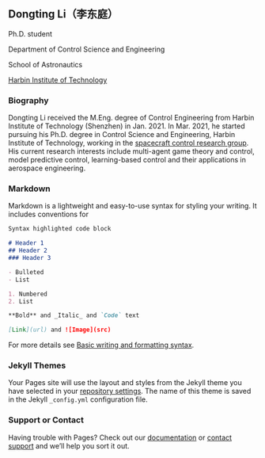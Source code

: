 ## Dongting Li（李东庭）

Ph.D. student

Department of Control Science and Engineering

School of Astronautics

[Harbin Institute of Technology](http://en.hit.edu.cn/)

### Biography

Dongting Li received the M.Eng. degree of Control Engineering from Harbin Institute of Technology (Shenzhen) in Jan. 2021. In Mar. 2021, he started pursuing his Ph.D. degree in Control Science and Engineering, Harbin Institute of Technology, working in the [spacecraft control research group](http://homepage.hit.edu.cn/maguangfu). His current research interests include multi-agent game theory and control, model predictive control, learning-based control and their applications in aerospace engineering.

### Markdown

Markdown is a lightweight and easy-to-use syntax for styling your writing. It includes conventions for

```markdown
Syntax highlighted code block

# Header 1
## Header 2
### Header 3

- Bulleted
- List

1. Numbered
2. List

**Bold** and _Italic_ and `Code` text

[Link](url) and ![Image](src)
```

For more details see [Basic writing and formatting syntax](https://docs.github.com/en/github/writing-on-github/getting-started-with-writing-and-formatting-on-github/basic-writing-and-formatting-syntax).

### Jekyll Themes

Your Pages site will use the layout and styles from the Jekyll theme you have selected in your [repository settings](https://github.com/dongtingli-hit/dongtingli-hit.github.io/settings/pages). The name of this theme is saved in the Jekyll `_config.yml` configuration file.

### Support or Contact

Having trouble with Pages? Check out our [documentation](https://docs.github.com/categories/github-pages-basics/) or [contact support](https://support.github.com/contact) and we’ll help you sort it out.

